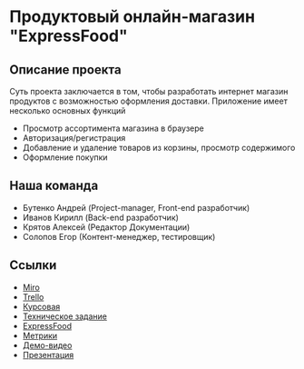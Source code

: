 # Продуктовый онлайн-магазин "ExpressFood"
## Описание проекта
Суть проекта заключается в том, чтобы разработать интернет магазин продуктов с возможностью оформления доставки.
Приложение имеет несколько основных функций
- Просмотр ассортимента магазина в браузере
- Авторизация/регистрация
- Добавление и удаление товаров из корзины, просмотр содержимого
- Оформление покупки


## Наша команда
- Бутенко Андрей (Project-manager, Front-end разработчик)
- Иванов Кирилл (Back-end разработчик)
- Крятов Алексей (Редактор Документации)
- Солопов Егор (Контент-менеджер, тестировщик)


## Ссылки
- [Miro](https://miro.com/app/board/o9J_lNnc278=/)
- [Trello](https://trello.com/b/hU14p07s/expressfood)
- [Курсовая](https://github.com/ButenkoAV/Supermarket/blob/main/Kursovaya_expressfood%20(3).pdf)
- [Техническое задание](https://github.com/ButenkoAV/Supermarket/blob/main/Tekhnicheskoe_zadanie_ExpressFood%20(1)%20(1).pdf)
- [ExpressFood](http://irillk.pythonanywhere.com/)
- [Метрики](https://metrika.yandex.ru/dashboard?id=86120925)
- [Демо-видео](https://youtu.be/y7nGGiT_Tjw)
- [Презентация](https://github.com/ButenkoAV/Supermarket/blob/main/презентация.pdf)
